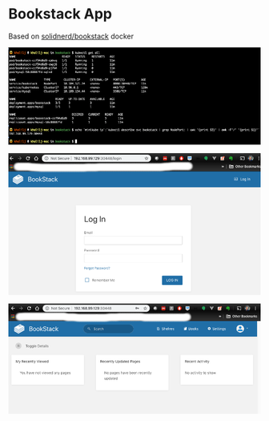 # Bookstack App

Based on [solidnerd/bookstack](https://hub.docker.com/r/solidnerd/bookstack) docker

![alt lesson1](images/terminal.png)

![alt lesson1](images/Bookstack-Login.png)

![alt lesson1](images/Bookstack.png)

